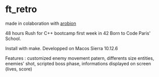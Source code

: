 # ft_retro

made in colaboration with [arobion](https://github.com/arobion)

48 hours Rush for C++ bootcamp first week in 42 Born to Code Paris' School.

Install with make.
Developped on Macos Sierra 10.12.6

Features : customized enemy movement patern, differents size entities, enemies' shot, scripted boss phase, informations displayed on screen (lives, score)

